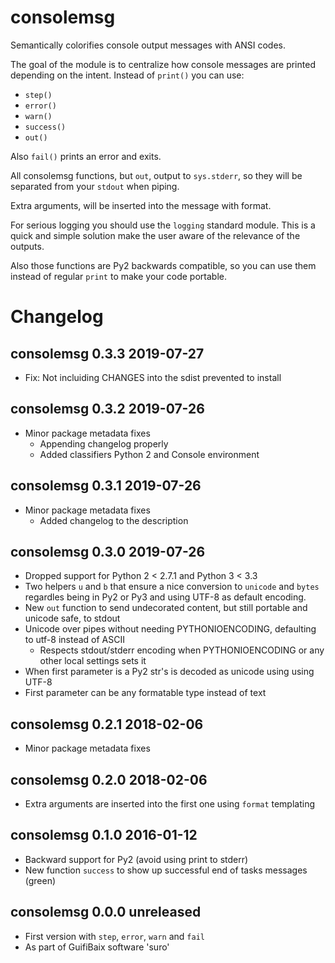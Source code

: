 consolemsg
==========

Semantically colorifies console output messages with ANSI codes.

The goal of the module is to centralize how console messages
are printed depending on the intent.
Instead of `print()` you can use:

- `step()`
- `error()`
- `warn()`
- `success()`
- `out()`

Also `fail()` prints an error and exits.

All consolemsg functions, but `out`, output to `sys.stderr`,
so they will be separated from your `stdout` when piping.

Extra arguments, will be inserted into the message with format.

For serious logging you should use the `logging` standard module.
This is a quick and simple solution make the user aware of the
relevance of the outputs.

Also those functions are Py2 backwards compatible,
so you can use them instead of regular `print` to make
your code portable.

# Changelog

## consolemsg 0.3.3  2019-07-27

- Fix: Not incluiding CHANGES into the sdist prevented to install

## consolemsg 0.3.2  2019-07-26

- Minor package metadata fixes
	- Appending changelog properly
	- Added classifiers Python 2 and Console environment

## consolemsg 0.3.1  2019-07-26

- Minor package metadata fixes
	- Added changelog to the description

## consolemsg 0.3.0  2019-07-26

- Dropped support for Python 2 < 2.7.1 and Python 3 < 3.3
- Two helpers `u` and `b` that ensure a nice conversion to `unicode` and `bytes`
  regardles being in Py2 or Py3 and using UTF-8 as default encoding.
- New `out` function to send undecorated content, but still portable and unicode safe, to stdout
- Unicode over pipes without needing PYTHONIOENCODING, defaulting to utf-8 instead of ASCII
	- Respects stdout/stderr encoding when PYTHONIOENCODING or any other local settings sets it
- When first parameter is a Py2 str's is decoded as unicode using using UTF-8
- First parameter can be any formatable type instead of text

## consolemsg 0.2.1  2018-02-06

- Minor package metadata fixes

## consolemsg 0.2.0  2018-02-06

- Extra arguments are inserted into the first one using `format` templating

## consolemsg 0.1.0  2016-01-12

- Backward support for Py2 (avoid using print to stderr)
- New function `success` to show up successful end of tasks messages (green)

## consolemsg 0.0.0  unreleased

- First version with `step`, `error`, `warn` and `fail`
- As part of GuifiBaix software 'suro'

